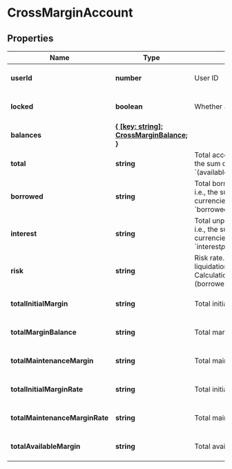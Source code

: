 # CrossMarginAccount

## Properties

Name | Type | Description | Notes
------------ | ------------- | ------------- | -------------
**userId** | **number** | User ID | [optional] [default to undefined]
**locked** | **boolean** | Whether account is locked | [optional] [default to undefined]
**balances** | [**{ [key: string]: CrossMarginBalance; }**](CrossMarginBalance.md) |  | [optional] [default to undefined]
**total** | **string** | Total account value in USDT, i.e., the sum of all currencies\&#39; &#x60;(available+freeze)*price*discount&#x60; | [optional] [default to undefined]
**borrowed** | **string** | Total borrowed value in USDT, i.e., the sum of all currencies\&#39; &#x60;borrowed*price*discount&#x60; | [optional] [default to undefined]
**interest** | **string** | Total unpaid interests in USDT, i.e., the sum of all currencies\&#39; &#x60;interest*price*discount&#x60; | [optional] [default to undefined]
**risk** | **string** | Risk rate. When it belows 110%, liquidation will be triggered. Calculation formula: &#x60;total / (borrowed+interest)&#x60; | [optional] [default to undefined]
**totalInitialMargin** | **string** | Total initial margin | [optional] [default to undefined]
**totalMarginBalance** | **string** | Total margin balance | [optional] [default to undefined]
**totalMaintenanceMargin** | **string** | Total maintenance margin | [optional] [default to undefined]
**totalInitialMarginRate** | **string** | Total initial margin rate | [optional] [default to undefined]
**totalMaintenanceMarginRate** | **string** | Total maintenance margin rate | [optional] [default to undefined]
**totalAvailableMargin** | **string** | Total available margin | [optional] [default to undefined]

